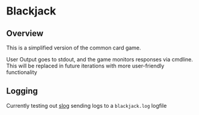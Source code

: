 # Blackjack

## Overview
This is a simplified version of the common card game. 

User Output goes to stdout, and the game monitors responses via cmdline. This will be replaced in future iterations with more user-friendly functionality

## Logging
Currently testing out [slog](https://betterstack.com/community/guides/logging/logging-in-go/#structured-logging-in-go-with-slog) sending logs to a `blackjack.log` logfile